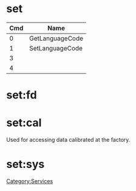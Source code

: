 # set

| Cmd | Name            |
| --- | --------------- |
| 0   | GetLanguageCode |
| 1   | SetLanguageCode |
| 3   |                 |
| 4   |                 |

# set:fd

# set:cal

Used for accessing data calibrated at the factory.

# set:sys

[Category:Services](Category:Services "wikilink")

